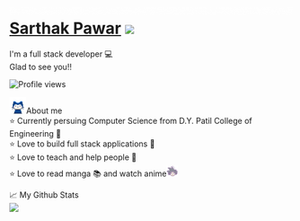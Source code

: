 
# ![](https://github.com/Akash-Salvi/Akash-Salvi/blob/master/Hello(1).gif)[Sarthak Pawar](https://github.com/Grumppie) <img src="https://raw.githubusercontent.com/MartinHeinz/MartinHeinz/master/wave.gif" width="30px">
I'm a full stack developer 💻\
Glad to see you!!

![Profile views](https://gpvc.arturio.dev/Grumppie)

<img src="./Images/mona-whisper.gif" height="30" />About me\
⭐ Currently persuing Computer Science from D.Y. Patil College of Engineering 🏫\
⭐ Love to build full stack applications 📱\
⭐ Love to teach and help people 🤝\
⭐ Love to read manga 📚 and watch anime<img src="./Images/goku.png" height="20" />



📈 My Github Stats\
<img height="180em" src="https://github-readme-stats.vercel.app/api?username=Grumppie&show_icons=true&hide_border=true&&count_private=true&include_all_commits=true" /><!--START_SECTION:waka-->
<!--END_SECTION:waka-->
